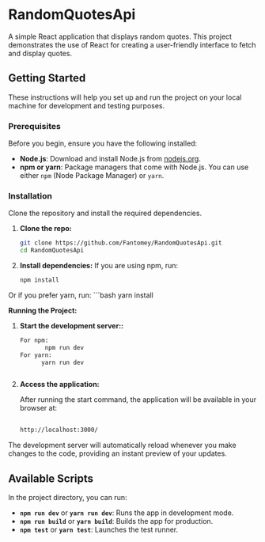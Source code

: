 # RandomQuotesApi

A simple React application that displays random quotes. This project demonstrates the use of React for creating a user-friendly interface to fetch and display quotes.


## Getting Started

These instructions will help you set up and run the project on your local machine for development and testing purposes.

### Prerequisites

Before you begin, ensure you have the following installed:

- **Node.js**: Download and install Node.js from [nodejs.org](https://nodejs.org/).
- **npm or yarn**: Package managers that come with Node.js. You can use either `npm` (Node Package Manager) or `yarn`.

### Installation

Clone the repository and install the required dependencies.

1. **Clone the repo:**

   ```bash
   git clone https://github.com/Fantomey/RandomQuotesApi.git
   cd RandomQuotesApi


2. **Install dependencies:**
If you are using npm, run:
   ```bash
   npm install

Or if you prefer yarn, run:
      ```bash
         yarn install



**Running the Project:**
   1. **Start the development server::**
      
      ```bash
      For npm:
             npm run dev
      For yarn:
            yarn run dev



2. **Access the application:**

      After running the start command, the application will be available in your browser at:
      
   ```bash
        
   http://localhost:3000/

 The development server will automatically reload whenever you make changes to the code, providing an instant preview of your updates.

      

 ## Available Scripts

In the project directory, you can run:

- **`npm run dev`** or **`yarn run dev`**: Runs the app in development mode.
- **`npm run build`** or **`yarn build`**: Builds the app for production.
- **`npm test`** or **`yarn test`**: Launches the test runner.




